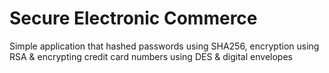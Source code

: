 # Secure Electronic Commerce
Simple application that hashed passwords using SHA256, encryption using RSA & encrypting credit card numbers using DES & digital envelopes
